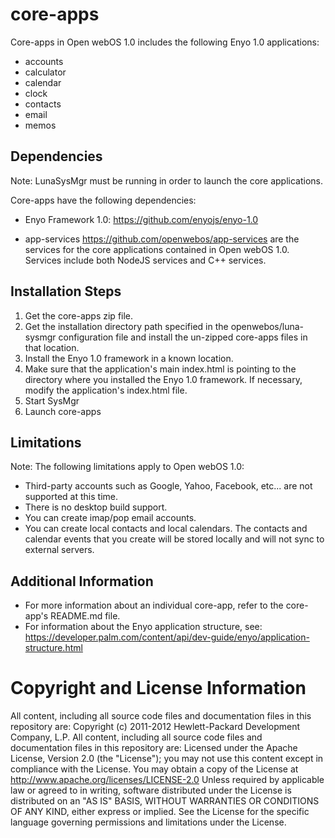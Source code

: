 # core-apps

Core-apps in Open webOS 1.0 includes the following Enyo 1.0 applications:

* accounts
* calculator
* calendar
* clock
* contacts
* email
* memos

## Dependencies

Note: LunaSysMgr must be running in order to launch the core applications. 

Core-apps have the following dependencies:

* Enyo Framework 1.0: https://github.com/enyojs/enyo-1.0

* app-services https://github.com/openwebos/app-services are the services for the core applications contained in Open webOS 1.0. Services include both NodeJS services and C++ services.

## Installation Steps

1. Get the core-apps zip file.
2. Get the installation directory path specified in the openwebos/luna-sysmgr configuration file and install the un-zipped core-apps files in that location.
3. Install the Enyo 1.0 framework in a known location.
4. Make sure that the application's main index.html is pointing to the directory where you installed the Enyo 1.0 framework. If necessary, modify the application's index.html file.
5. Start SysMgr
6. Launch core-apps

## Limitations

Note: The following limitations apply to Open webOS 1.0:

* Third-party accounts such as Google, Yahoo, Facebook, etc... are not supported at this time.
* There is no desktop build support.
* You can create imap/pop email accounts.
* You can create local contacts and local calendars. The contacts and calendar events that you create will be stored locally and will not sync to external servers.

## Additional Information

* For more information about an individual core-app, refer to the core-app's README.md file.
* For information about the Enyo application structure, see: https://developer.palm.com/content/api/dev-guide/enyo/application-structure.html

# Copyright and License Information

All content, including all source code files and documentation files in this repository are: 
Copyright (c) 2011-2012 Hewlett-Packard Development Company, L.P.
All content, including all source code files and documentation files in this repository are: Licensed under the Apache License, Version 2.0 (the "License"); you may not use this content except in compliance with the License. You may obtain a copy of the License at
http://www.apache.org/licenses/LICENSE-2.0
Unless required by applicable law or agreed to in writing, software distributed under the License is distributed on an "AS IS" BASIS, WITHOUT WARRANTIES OR CONDITIONS OF ANY KIND, either express or implied. See the License for the specific language governing permissions and limitations under the License.
